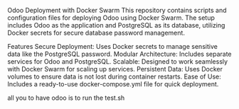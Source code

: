 Odoo Deployment with Docker Swarm
This repository contains scripts and configuration files for deploying Odoo using Docker Swarm. The setup includes Odoo as the application and PostgreSQL as its database, utilizing Docker secrets for secure database password management.

Features
Secure Deployment: Uses Docker secrets to manage sensitive data like the PostgreSQL password.
Modular Architecture: Includes separate services for Odoo and PostgreSQL.
Scalable: Designed to work seamlessly with Docker Swarm for scaling up services.
Persistent Data: Uses Docker volumes to ensure data is not lost during container restarts.
Ease of Use: Includes a ready-to-use docker-compose.yml file for quick deployment.

all you to have odoo is to run the test.sh
